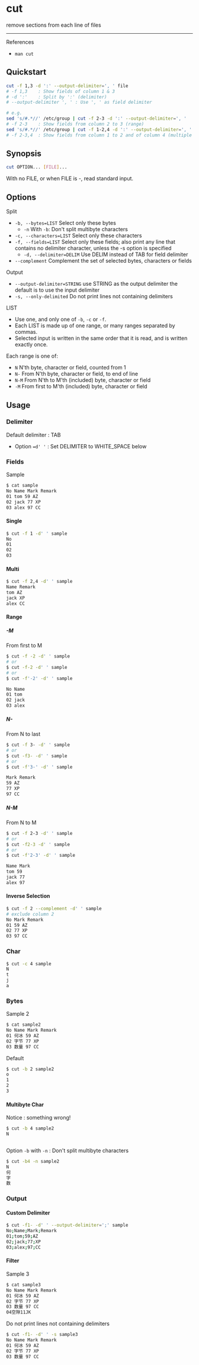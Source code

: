 # cut

remove sections from each line of files

---

References

- `man cut`

## Quickstart

```bash
cut -f 1,3 -d ':' --output-delimiter=', ' file
# -f 1,3    : Show fields of column 1 & 3
# -d ':'    : Split by ':' (delimiter)
# --output-delimiter ', ' : Use ', ' as field delimiter

# e.g.
sed 's/#.*//' /etc/group | cut -f 2-3 -d ':' --output-delimiter=', '
# -f 2-3    : Show fields from column 2 to 3 (range)
sed 's/#.*//' /etc/group | cut -f 1-2,4 -d ':' --output-delimiter=', '
# -f 2-3,4  : Show fields from column 1 to 2 and of column 4 (multiple ranges)
```

## Synopsis

```bash
cut OPTION... [FILE]...
```

With no FILE, or when FILE is -, read standard input.

## Options

Split

- `-b, --bytes=LIST` Select only these bytes
    - `-n` With `-b`: Don't split multibyte characters
- `-c, --characters=LIST` Select only these characters
- `-f, --fields=LIST` Select only these fields; also print any line that contains no delimiter character, unless the -s option is specified
    - `-d, --delimiter=DELIM` Use DELIM instead of TAB for field delimiter
- `--complement` Complement the set of selected bytes, characters or fields

Output

- `--output-delimiter=STRING` use STRING as the output delimiter the default is to use the input delimiter
- `-s, --only-delimited` Do not print lines not containing delimiters

LIST

- Use one, and only one of `-b`, `-c` or `-f`.
- Each LIST is made up of one range, or many ranges separated by commas.
- Selected input is written in the same order that it is read, and is written exactly once.

Each range is one of:

- `N` N'th byte, character or field, counted from 1
- `N-` From N'th byte, character or field, to end of line
- `N-M` From N'th to M'th (included) byte, character or field
- `-M` From first to M'th (included) byte, character or field

## Usage

### Delimiter

Default delimiter : TAB

- Option `=d' '` : Set DELIMITER to WHITE_SPACE below

### Fields

Sample

```bash
$ cat sample
No Name Mark Remark
01 tom 59 AZ
02 jack 77 XP
03 alex 97 CC
```

#### Single

```bash
$ cut -f 1 -d' ' sample
No
01
02
03
```

#### Multi

```bash
$ cut -f 2,4 -d' ' sample
Name Remark
tom AZ
jack XP
alex CC
```

#### Range

##### -M

From first to M

```bash
$ cut -f -2 -d' ' sample
# or
$ cut -f-2 -d' ' sample
# or
$ cut -f'-2' -d' ' sample

No Name
01 tom
02 jack
03 alex
```

##### N-

From N to last

```bash
$ cut -f 3- -d' ' sample
# or
$ cut -f3- -d' ' sample
# or
$ cut -f'3-' -d' ' sample

Mark Remark
59 AZ
77 XP
97 CC
```

##### N-M

From N to M

```bash
$ cut -f 2-3 -d' ' sample
# or
$ cut -f2-3 -d' ' sample
# or
$ cut -f'2-3' -d' ' sample

Name Mark
tom 59
jack 77
alex 97
```

#### Inverse Selection

```bash
$ cut -f 2 --complement -d' ' sample
# exclude column 2
No Mark Remark
01 59 AZ
02 77 XP
03 97 CC
```

### Char

```bash
$ cut -c 4 sample
N
t
j
a
```

### Bytes

Sample 2

```bash
$ cat sample2
No Name Mark Remark
01 何冰 59 AZ
02 字节 77 XP
03 数量 97 CC
```

Default

```bash
$ cut -b 2 sample2
o
1
2
3
```

#### Multibyte Char

Notice : something wrong!

```bash
$ cut -b 4 sample2
N



```

Option `-b` with `-n` : Don't split multibyte characters

```bash
$ cut -b4 -n sample2
N
何
字
数
```

### Output

#### Custom Delimiter

```bash
$ cut -f1- -d' ' --output-delimiter=';' sample
No;Name;Mark;Remark
01;tom;59;AZ
02;jack;77;XP
03;alex;97;CC
```

#### Filter

Sample 3

```bash
$ cat sample3
No Name Mark Remark
01 何冰 59 AZ
02 字节 77 XP
03 数量 97 CC
04空隙11JK
```

Do not print lines not containing delimiters

```bash
$ cut -f1- -d' ' -s sample3
No Name Mark Remark
01 何冰 59 AZ
02 字节 77 XP
03 数量 97 CC
```
